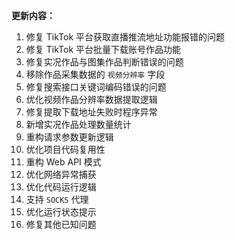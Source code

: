 **更新内容：**

1. 修复 TikTok 平台获取直播推流地址功能报错的问题
2. 修复 TikTok 平台批量下载账号作品功能
3. 修复实况作品与图集作品判断错误的问题
4. 移除作品采集数据的 `视频分辨率` 字段
5. 修复搜索接口关键词编码错误的问题
6. 优化视频作品分辨率数据提取逻辑
7. 修复提取下载地址失败时程序异常
8. 新增实况作品处理数量统计
9. 重构请求参数更新逻辑
10. 优化项目代码复用性
11. 重构 Web API 模式
12. 优化网络异常捕获
13. 优化代码运行逻辑
14. 支持 `SOCKS` 代理
15. 优化运行状态提示
16. 修复其他已知问题
